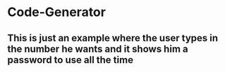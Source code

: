 # Code-Generator
<h2>This is just an example where the user types in the number he wants and it shows him a password to use all the time</h2>
